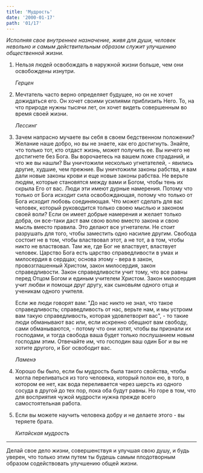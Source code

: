 ```yaml
---
title: 'Мудрость'
date: '2000-01-17'
path: '01/17'
---
```


*Исполняя свое внутреннее назначение, живя для души, человек невольно и самым действительным образом служит улучшению общественной жизни.*

1.
    Нельзя людей освобождать в наружной жизни больше, чем они освобождены изнутри.

    *Герцен*

2.
    Мечтатель часто верно определяет будущее, но он не хочет дожидаться его. Он хочет своими усилиями приблизить Него. То, на что природе нужны тысячи лет, он хочет видеть совершенным во время своей жизни.

    *Лессинг*

3.
    Зачем напрасно мучаете вы себя в своем бедственном положении? Желание наше добро, но вы не знаете, как его достигнуть. Знайте, что только тот, кто отдаст жизнь, может получить ее. Вы ничего не достигнете без Бога. Вы ворочаетесь на вашем ложе страданий, и что же вы нашли? Вы уничтожили несколько угнетателей, - явились другие, худшие, чем прежние. Вы уничтожили законы рабства, и вам дали новые законы крови и еще новые законы рабства. Не верьте людям, которые становятся между вами и Богом, чтобы тень их скрыла Его от вас. Люди эти имеют дурные намерения. Потому что только от Бога исходит сила освобождающая, потому что только от Бога исходит любовь соединяющая. Что может сделать для вас человек, который руководится только своею мыслью и законом своей воли? Если он имеет добрые намерения и желает только добра, он все-таки даст вам свою волю вместо закона и свою мысль вместо правила. Это делают все угнетатели. Не стоит разрушать для того, чтобы заместить одно насилие другим. Свобода состоит не в том, чтобы властвовал этот, а не тот, а в том, чтобы никто не властвовал. Там же, где Бог не властвует, властвует человек. Царство Бога есть царство справедливости в умах и милосердия в сердцах; основа этому - вера в закон, провозглашенный Христом, закон милосердия, закон справедливости. Закон справедливости учит тому, что все равны перед Отцом Богом и единым учителем Христом. Закон милосердия учит любви и помощи друг другу, как сыновьям одного отца и ученикам одного учителя.

    Если же люди говорят вам: "До нас никто не знал, что такое справедливость; справедливость от нас, верьте нам, и мы устроим вам такую справедливость, которая удовлетворит вас", - то такие люди обманывают вас или, если искренно обещают вам свободу, сами обманываются, - потому что они хотят, чтобы вы признали их господами, и тогда свобода ваша будет только послушанием новым господам этим. Отвечайте им, что господин ваш один Бог и вы не хотите другого, и Бог освободит вас.

    *Ламенэ*

4.
    Хорошо бы было, если бы мудрость была такого свойства, чтобы могла переливаться из того человека, который полон ею, в того, в котором ее нет, как вода переливается через шерсть из одного сосуда в другой до тех пор, пока оба будут равны. Но горе в том, что для восприятия чужой мудрости нужна прежде всего самостоятельная работа.

5.
    Если вы можете научить человека добру и не делаете этого - вы теряете брата.

    *Китайская мудрость*

---

Делай свое дело жизни, совершенствуя и улучшая свою душу, и будь уверен, что только этим путем ты будешь самым плодотворным образом содействовать улучшению общей жизни.
